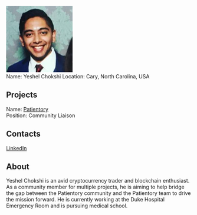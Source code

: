 ![Yeshel Chokshi photo](../people/photo/yeshel_chokshi.jpg)  
Name:  Yeshel Chokshi
Location: Cary, North Carolina, USA
## Projects 
Name: [Patientory](../projects/patientory.md)  
Position: Community Liaison 
## Contacts
[LinkedIn](https://www.linkedin.com/in/yeshel-chokshi-441a23142/)  
## About
Yeshel Chokshi is an avid cryptocurrency trader and blockchain enthusiast. As a community member for multiple projects, he is aiming to help bridge the gap between the Patientory community and the Patientory team to drive the mission forward. He is currently working at the Duke Hospital Emergency Room and is pursuing medical school.
